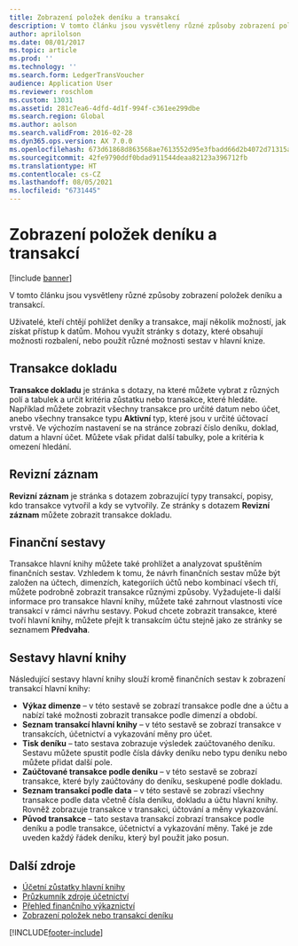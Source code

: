 ```yaml
---
title: Zobrazení položek deníku a transakcí
description: V tomto článku jsou vysvětleny různé způsoby zobrazení položek deníku a transakcí.
author: aprilolson
ms.date: 08/01/2017
ms.topic: article
ms.prod: ''
ms.technology: ''
ms.search.form: LedgerTransVoucher
audience: Application User
ms.reviewer: roschlom
ms.custom: 13031
ms.assetid: 281c7ea6-4dfd-4d1f-994f-c361ee299dbe
ms.search.region: Global
ms.author: aolson
ms.search.validFrom: 2016-02-28
ms.dyn365.ops.version: AX 7.0.0
ms.openlocfilehash: 673d61868d863568ae7613552d95e3fbadd66d2b4072d71315ab43660a8d1866
ms.sourcegitcommit: 42fe9790ddf0bdad911544deaa82123a396712fb
ms.translationtype: HT
ms.contentlocale: cs-CZ
ms.lasthandoff: 08/05/2021
ms.locfileid: "6731445"
---
```

# <a name="view-journal-entries-and-transactions"></a>Zobrazení položek deníku a transakcí

[!include [banner](../includes/banner.md)]

V tomto článku jsou vysvětleny různé způsoby zobrazení položek deníku a transakcí. 

Uživatelé, kteří chtějí pohlížet deníky a transakce, mají několik možností, jak získat přístup k datům. Mohou využít stránky s dotazy, které obsahují možnosti rozbalení, nebo použít různé možnosti sestav v hlavní knize.

## <a name="voucher-transactions"></a>Transakce dokladu
**Transakce dokladu** je stránka s dotazy, na které můžete vybrat z různých polí a tabulek a určit kritéria zůstatku nebo transakce, které hledáte. Například můžete zobrazit všechny transakce pro určité datum nebo účet, anebo všechny transakce typu **Aktivní** typ, které jsou v určité účtovací vrstvě. Ve výchozím nastavení se na stránce zobrazí číslo deníku, doklad, datum a hlavní účet. Můžete však přidat další tabulky, pole a kritéria k omezení hledání.

## <a name="audit-trail"></a>Revizní záznam
**Revizní záznam** je stránka s dotazem zobrazující typy transakcí, popisy, kdo transakce vytvořil a kdy se vytvořily. Ze stránky s dotazem **Revizní záznam** můžete zobrazit transakce dokladu.

## <a name="financial-reports"></a>Finanční sestavy
Transakce hlavní knihy můžete také prohlížet a analyzovat spuštěním finančních sestav. Vzhledem k tomu, že návrh finančních sestav může být založen na účtech, dimenzích, kategoriích účtů nebo kombinací všech tří, můžete podrobně zobrazit transakce různými způsoby. Vyžadujete-li další informace pro transakce hlavní knihy, můžete také zahrnout vlastnosti více transakcí v rámci návrhu sestavy. Pokud chcete zobrazit transakce, které tvoří hlavní knihy, můžete přejít k transakcím účtu stejně jako ze stránky se seznamem **Předvaha**.

## <a name="ledger-reports"></a>Sestavy hlavní knihy
Následující sestavy hlavní knihy slouží kromě finančních sestav k zobrazení transakcí hlavní knihy:

-   **Výkaz dimenze** – v této sestavě se zobrazí transakce podle dne a účtu a nabízí také možnosti zobrazit transakce podle dimenzí a období.
-   **Seznam transakcí hlavní knihy** – v této sestavě se zobrazí transakce v transakcích, účetnictví a vykazování měny pro účet.
-   **Tisk deníku** – tato sestava zobrazuje výsledek zaúčtovaného deníku. Sestavu můžete spustit podle čísla dávky deníku nebo typu deníku nebo můžete přidat další pole.
-   **Zaúčtované transakce podle deníku** – v této sestavě se zobrazí transakce, které byly zaúčtovány do deníku, seskupené podle dokladu.
-   **Seznam transakcí podle data** – v této sestavě se zobrazí všechny transakce podle data včetně čísla deníku, dokladu a účtu hlavní knihy. Rovněž zobrazuje transakce v transakci, účtování a měny vykazování.
-   **Původ transakce** – tato sestava transakcí zobrazí transakce podle deníku a podle transakce, účetnictví a vykazování měny. Také je zde uveden každý řádek deníku, který byl použit jako posun.


## <a name="additional-resources"></a>Další zdroje
- [Účetní zůstatky hlavní knihy](general-ledger-account-balances.md) 
- [Průzkumník zdroje účetnictví](../accounts-payable/accounting-source-explorer.md)
- [Přehled finančního výkaznictví](financial-reporting-getting-started.md)
- [Zobrazení položek nebo transakcí deníku](tasks/view-journal-entries-or-transactions.md)





[!INCLUDE[footer-include](../../includes/footer-banner.md)]